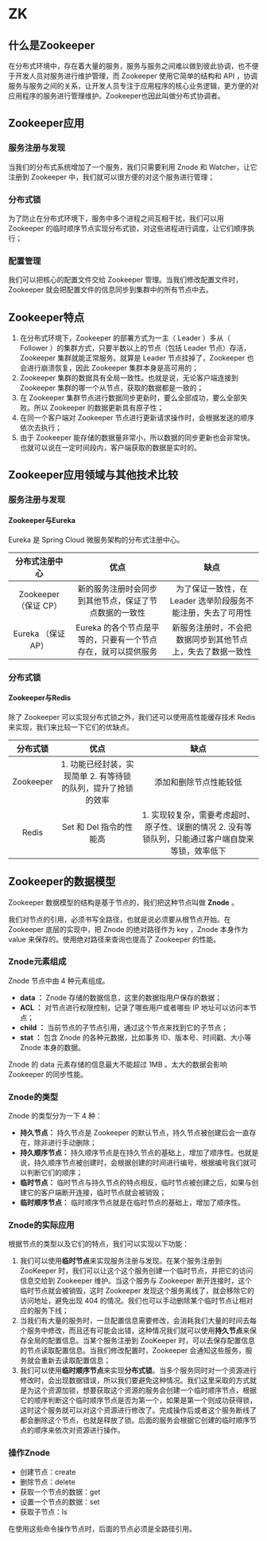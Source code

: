 # ZK

## 什么是Zookeeper

在分布式环境中，存在着大量的服务，服务与服务之间难以做到彼此协调，也不便于开发人员对服务进行维护管理，而 Zookeeper 使用它简单的结构和 API ，协调服务与服务之间的关系，让开发人员专注于应用程序的核心业务逻辑，更方便的对应用程序的服务进行管理维护。Zookeeper也因此叫做分布式协调者。

## Zookeeper应用

### 服务注册与发现

当我们的分布式系统增加了一个服务，我们只需要利用 Znode 和 Watcher，让它注册到 Zookeeper 中，我们就可以很方便的对这个服务进行管理；

### 分布式锁

为了防止在分布式环境下，服务中多个进程之间互相干扰，我们可以用 Zookeeper 的临时顺序节点实现分布式锁，对这些进程进行调度，让它们顺序执行；

### 配置管理

我们可以把核心的配置文件交给 Zookeeper 管理。当我们修改配置文件时，Zookeeper 就会把配置文件的信息同步到集群中的所有节点中去。

## Zookeeper特点

1. 在分布式环境下，Zookeeper 的部署方式为一主（ Leader ）多从（ Follower ）的集群方式，只要半数以上的节点（包括 Leader 节点）存活，Zookeeper 集群就能正常服务。就算是 Leader 节点挂掉了，Zookeeper 也会进行崩溃恢复，因此 Zookeeper 集群本身是高可用的；
2. Zookeeper 集群的数据具有全局一致性。也就是说，无论客户端连接到 Zookeeper 集群的哪一个从节点，获取的数据都是一致的；
3. 在 Zookeeper 集群节点进行数据同步更新时，要么全部成功，要么全部失败。所以 Zookeeper 的数据更新具有原子性；
4. 在同一个客户端对 Zookeeper 节点进行更新请求操作时，会根据发送的顺序依次去执行；
5. 由于 Zookeeper 能存储的数据量非常小，所以数据的同步更新也会非常快。也就可以说在一定时间段内，客户端获取的数据是实时的。



## Zookeeper应用领域与其他技术比较

### 服务注册与发现

#### Zookeeper与Eureka

Eureka 是 Spring Cloud 微服务架构的分布式注册中心。

|    分布式注册中心     |                             优点                             |                             缺点                             |
| :-------------------: | :----------------------------------------------------------: | :----------------------------------------------------------: |
| Zookeeper （保证 CP） |    新的服务注册时会同步到其他节点，保证了节点数据的一致性    | 为了保证一致性，在 Leader 选举阶段服务不能注册，失去了可用性 |
|  Eureka （保证 AP）   | Eureka 的各个节点是平等的，只要有一个节点存在，就可以提供服务 |  新服务注册时，不会把数据同步到其他节点上，失去了数据一致性  |



### 分布式锁

#### Zookeeper与Redis

除了 Zookeeper 可以实现分布式锁之外，我们还可以使用高性能缓存技术 Redis 来实现，我们来比较一下它们的优缺点。

| 分布式锁  |                             优点                             |                             缺点                             |
| :-------: | :----------------------------------------------------------: | :----------------------------------------------------------: |
| Zookeeper | 1. 功能已经封装，实现简单 2. 有等待锁的队列，提升了抢锁的效率 |                    添加和删除节点性能较低                    |
|   Redis   |                   Set 和 Del 指令的性能高                    | 1. 实现较复杂，需要考虑超时、原子性、误删的情况 2. 没有等锁队列，只能通过客户端自旋来等锁，效率低下 |



## Zookeeper的数据模型

Zookeeper 数据模型的结构是基于节点的，我们把这种节点叫做 **Znode** 。

我们对节点的引用，必须书写全路径，也就是说必须要从根节点开始。在 Zookeeper 底层的实现中，把 Znode 的绝对路径作为 key ，Znode 本身作为 value 来保存的。使用绝对路径来查询也提高了 Zookeeper 的性能。



### Znode元素组成

Znode 节点中由 4 种元素组成。

- **data ：** Znode 存储的数据信息，这里的数据指用户保存的数据；
- **ACL ：** 对节点进行权限控制，记录了哪些用户或者哪些 IP 地址可以访问本节点；
- **child ：** 当前节点的子节点引用，通过这个节点来找到它的子节点；
- **stat ：** 包含 Znode 的各种元数据，比如事务 ID、版本号、时间戳、大小等 Znode 本身的数据。

Znode 的 data 元素存储的信息最大不能超过 1MB 。太大的数据会影响 Zookeeper 的同步性能。



### Znode的类型

Znode 的类型分为一下 4 种：

- **持久节点：** 持久节点是 Zookeeper 的默认节点，持久节点被创建后会一直存在，除非进行手动删除；
- **持久顺序节点：** 持久顺序节点是在持久节点的基础上，增加了顺序性。也就是说，持久顺序节点被创建时，会根据创建的时间进行编号，根据编号我们就可以判断它们的顺序；
- **临时节点：** 临时节点与持久节点的特点相反，临时节点被创建之后，如果与创建它的客户端断开连接，临时节点就会被销毁；
- **临时顺序节点：** 临时顺序节点就是在临时节点的基础上，增加了顺序性。



### Znode的实际应用

根据节点的类型以及它们的特点，我们可以实现以下功能：

1. 我们可以使用**临时节点**来实现服务注册与发现。在某个服务注册到 ZooKeeper 时，我们可以让这个这个服务创建一个临时节点，并把它的访问信息交给到 Zookeeper 维护。当这个服务与 Zookeeper 断开连接时，这个临时节点就会被销毁，这时 Zookeeper 发现这个服务离线了，就会移除它的访问地址，避免出现 404 的情况。我们也可以手动删除某个临时节点让相对应的服务下线；
2. 当我们有大量的服务时，一旦配置信息需要修改，会消耗我们大量的时间去每个服务中修改，而且还有可能会出错，这种情况我们就可以使用**持久节点**来保存全局的配置信息。当某个服务注册到 ZooKeeper 时，可以去保存配置信息的节点读取配置信息。当我们修改配置时，Zookeeper 会通知这些服务，服务就会重新去读取配置信息；
3. 我们可以使用**临时顺序节点**来实现**分布式锁**。当多个服务同时对一个资源进行修改时，会出现数据错误，所以我们要避免这种情况。我们这里采取的方式就是为这个资源加锁，想要获取这个资源的服务会创建一个临时顺序节点，根据它的顺序判断这个临时顺序节点是否为第一个，如果是第一个则成功获得锁，这时这个服务就可以对这个资源进行修改了。完成操作后或者这个服务断线了都会删除这个节点，也就是释放了锁。后面的服务会根据它创建的临时顺序节点的顺序来依次对资源进行操作。



### 操作Znode

- 创建节点：create
- 删除节点：delete
- 获取一个节点的数据：get
- 设置一个节点的数据：set
- 获取子节点：ls

在使用这些命令操作节点时，后面的节点必须是全路径引用。
